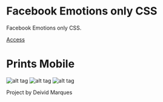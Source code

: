 # Facebook Emotions only CSS

Facebook Emotions only CSS.

[Access](http://deividmarques.github.io/face-emotions/)

# Prints Mobile

![alt tag](http://deividmarques.github.io/face-emotions/app/images/print-1.jpg)
![alt tag](http://deividmarques.github.io/face-emotions/app/images/print-2.jpg)
![alt tag](http://deividmarques.github.io/face-emotions/app/images/print-3.jpg)


Project by Deivid Marques
